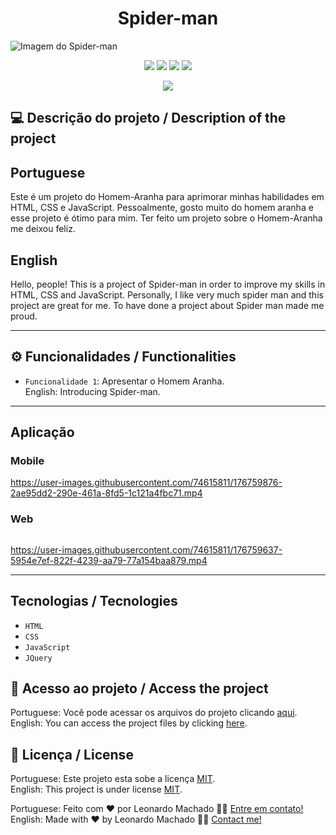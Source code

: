 # <h1 align="center">Spider-man</h1>

<img src="https://user-images.githubusercontent.com/74615811/176758761-1c426545-015e-450f-868e-b0103cf0ddc6.png" alt="Imagem do Spider-man">

<p align="center">
<img src="https://camo.githubusercontent.com/31ddbceac85190c41164841d133e4056da4d4ce57a1a3a8c7cbf40bff1cf71ed/68747470733a2f2f696d672e736869656c64732e696f2f6769746875622f6c6963656e73652f64726f70626f782f64726f70626f782d73646b2d6a617661">
<img src="https://user-images.githubusercontent.com/74615811/176503364-50b5ee48-3d6d-4ab3-ae4b-e6fb7724296b.svg">
<img src="https://user-images.githubusercontent.com/74615811/176503773-dd0bc4ec-fbde-4e70-80d6-9695ff5ef67c.svg">
<img src="https://img.shields.io/badge/Done%20by-Leonardo Machado-%df0000">
</p>

<p align="center">
<img src="http://img.shields.io/static/v1?label=STATUS&message=%20FINISHED&color=GREEN&style=for-the-badge"/>
</p>

## 💻 Descrição do projeto / Description of the project

<h2>Portuguese</h2> Este é um projeto do Homem-Aranha para aprimorar minhas habilidades em HTML, CSS e JavaScript. Pessoalmente, gosto muito do homem aranha e esse projeto é ótimo para mim. Ter feito um projeto sobre o Homem-Aranha me deixou feliz. <br>

<h2>English</h2> Hello, people! This is a project of Spider-man in order to improve my skills in HTML, CSS and JavaScript. Personally, I like very much spider man and this project are great for me. To have done a project about Spider man made me proud.

---

## ⚙️ Funcionalidades / Functionalities
- `Funcionalidade 1`: Apresentar o Homem Aranha. <br>
English: Introducing Spider-man.

---

## Aplicação

### Mobile

<p align="center">

https://user-images.githubusercontent.com/74615811/176759876-2ae95dd2-290e-461a-8fd5-1c121a4fbc71.mp4

</p>

### Web

<p align="center" style="display: flex; align-items: flex-start; justify-content: center;">

https://user-images.githubusercontent.com/74615811/176759637-5954e7ef-822f-4239-aa79-77a154baa879.mp4
  
</p>

---

## Tecnologias / Tecnologies
- ``HTML``
- ``CSS``
- ``JavaScript``
- ``JQuery``

## 📁 Acesso ao projeto / Access the project

Portuguese: Você pode acessar os arquivos do projeto clicando [aqui](https://github.com/LeonardoMancilha/Spider-man/find/main). <br>
English: You can access the project files by clicking [here](https://github.com/LeonardoMancilha/Spider-man/find/main).

## 📝 Licença / License

Portuguese: Este projeto esta sobe a licença [MIT](./LICENSE). <br>
English: This project is under license [MIT](./LICENSE).

Portuguese: Feito com ❤️ por Leonardo Machado 👋🏽 [Entre em contato!](https://www.linkedin.com/in/leonardomancilha/) <br>
English: Made with ❤️ by Leonardo Machado 👋🏽 [Contact me!](https://www.linkedin.com/in/leonardomancilha/)
